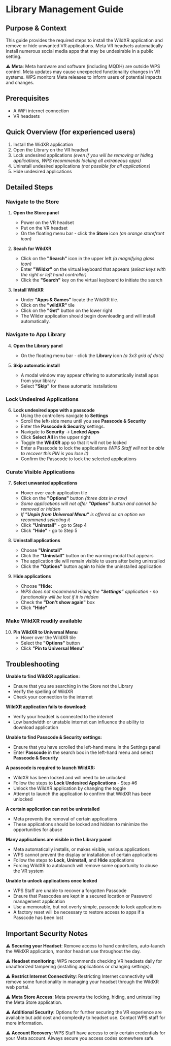 # Library Management Guide

## Purpose & Context
This guide provides the required steps to install the WildXR application and remove or hide unwanted VR applications. 
Meta VR headsets automatically install numerous social media apps that may be undesirable in a public setting.

⚠️ **Meta**: Meta hardware and software (including MQDH) are outside WPS control. Meta updates may cause unexpected functionality changes in VR systems. WPS monitors Meta releases to inform users of potential impacts and changes.

## Prerequisites
- A WiFi internet connection
- VR headsets

## Quick Overview (for experienced users)
1. Install the WidXR application
2. Open the Library on the VR headset
3. Lock undesired applications *(even if you will be removing or hiding applications, WPS recommends locking all extraneous apps)*
4. Uninstall undesired applications *(not possible for all applications)*
5. Hide undesired applications 

## Detailed Steps

### Navigate to the Store

1. **Open the Store panel**
   - Power on the VR headset
   - Put on the VR headset
   - On the floating menu bar - click the **Store** icon *(an orange storefront icon)*

2. **Seach for WildXR**
   - Click on the **"Search"** icon in the upper left *(a magnifying glass icon)*
   - Enter **"Wildxr"** on the virtual keyboard that appears *(select keys with the right or left hand controller)*
   - Click the **"Search"** key on the virtual keyboard to initiate the search

3. **Install WildXR**
   - Under **"Apps & Games"** locate the WildXR tile.
   - Click on the **"wildXR"** tile
   - Click on the **"Get"** button on the lower right 
   - The Wildxr application should begin downloading and will install automatically.
<div style="page-break-after: always;"></div>

### Navigate to App Library

4. **Open the Library panel**
   
   - On the floating menu bar - click the **Library** icon *(a 3x3 grid of dots)*

5. **Skip automatic install**
   - A modal window may appear offering to automatically install apps from your library
   - Select **"Skip"** for these automatic installations

### Lock Undesired Applications

6. **Lock undesired apps with a passcode**
   - Using the controllers navigate to **Settings**
   - Scroll the left-side menu until you see **Passcode & Security**
   - Enter the **Passcode & Security** settings.
   - Navigate to **Security** -> **Locked Apps**
   - Click **Select All** in the upper right
   - Toggle the **WildXR** app so that it will not be locked
   - Enter a Passcode to lock the applications *(WPS Staff will not be able to recover this PIN is you lose it)*
   - Confirm the Passcode to lock the selected applications

### Curate Visible Applications

7. **Select unwanted applications**
   - Hover over each application tile
   - Click on the **"Options"** button *(three dots in a row)*
   - *Some applications will not offer **"Options"** button and cannot be removed or hidden*
   - *If **"Unpin from Universal Menu"** is offered as an option we recommend selecting it*
   - Click **"Uninstall"** - go to Step 4
   - Click **"Hide"** - go to Step 5

8. **Uninstall applications**
   - Choose **"Uninstall"** 
   - Click the **"Uninstall"** button on the warning modal that appears
   - The application tile will remain visible to users after being uninstalled
   - Click the **"Options"** button again to hide the uninstalled application

9. **Hide applications**
   - Choose **"Hide:**
   - *WPS does not recommend Hiding the **"Settings"** application - no functionality will be lost if it is hidden*
   - Check the **"Don't show again"** box
   - Click **"Hide"**
<div style="page-break-after: always;"></div>

### **Make WildXR readily available**

10. **Pin WildXR to Universal Menu**
    - Hover over the WildXR tile
    - Select the **"Options"** button
    - Click **"Pin to Universal Menu"** 

## Troubleshooting

**Unable to find WildXR application:**
- Ensure that you are searching in the Store not the Library
- Verify the spelling of WildXR 
- Check your connection to the internet

**WildXR application fails to download:**
- Verify your headset is connected to the internet
- Low bandwidth or unstable internet can influence the ability to download application

**Unable to find Passcode & Security settings:**
- Ensure that you have scrolled the left-hand menu in the Settings panel
- Enter **Passcode** in the search box in the left-hand menu and select **Passcode & Security**

**A passcode is required to launch WildXR:**
- WildXR has been locked and will need to be unlocked
- Follow the steps to **Lock Undesired Applications** - Step #6
- Unlock the WildXR application by changing the toggle
- Attempt to launch the application to confirm that WildXR has been unlocked

**A certain application can not be uninstalled**
- Meta prevents the removal of certain applications
- These applications should be locked and hidden to minimize the opportunities for abuse

**Many applications are visible in the Library panel**
- Meta automatically installs, or makes visible, various applications
- WPS cannot prevent the display or installation of certain applications
- Follow the steps to **Lock**, **Uninstall**, and **Hide** applications
- Forcing WildXR to autolaunch will remove some opportunity to abuse the VR system

**Unable to unlock applications once locked**
- WPS Staff are unable to recover a forgotten Passcode
- Ensure that Passcodes are kept in a secured location or Password management application
- Use a memorable, but not overly simple, passcode to lock applications
- A factory reset will be necessary to restore access to apps if a Passcode has been lost
<div style="page-break-after: always;"></div>

## Important Security Notes

⚠️ **Securing your Headset**: Remove access to hand controllers, auto-launch the WildXR application, monitor headset use throughout the day.

⚠️ **Headset monitoring**: WPS recommends checking VR headsets daily for unauthorized tampering (installing applications or changing settings).

⚠️ **Restrict Internet Connectivity**: Restricting Internet connectivity will remove some functionality in managing your headset through the WildXR web portal.

⚠️ **Meta Store Access**: Meta prevents the locking, hiding, and uninstalling the Meta Store application. 

⚠️ **Additional Security**: Options for further securing the VR experience are available but add cost and complexity to headset use. Contact WPS staff for more information.

⚠️ **Account Recovery**: WPS Staff have access to only certain credentials for your Meta account. Always secure you access codes somewhere safe.
